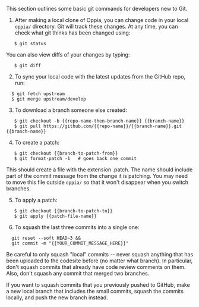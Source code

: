 This section outlines some basic git commands for developers new to Git.

1. After making a local clone of Oppia, you can change code in your local `oppia/` directory. Git will track these changes. At any time, you can check what git thinks has been changed using:
  
  ```
     $ git status
  ```

  You can also view diffs of your changes by typing:

  ```
     $ git diff
  ```

2. To sync your local code with the latest updates from the GitHub repo, run:

  ```
    $ git fetch upstream
    $ git merge upstream/develop
  ```

3. To download a branch someone else created:

  ```
     $ git checkout -b {{repo-name-then-branch-name}} {{branch-name}}
     $ git pull https://github.com/{{repo-name}}/{{branch-name}}.git {{branch-name}}
  ```

4. To create a patch:

  ```
     $ git checkout {{branch-to-patch-from}}
     $ git format-patch -1   # goes back one commit
  ```
  
  This should create a file with the extension .patch. The name should include part of the commit message from the change it is patching. You may need to move this file outside `oppia/` so that it won't disappear when you switch branches.

5. To apply a patch:

  ```
     $ git checkout {{branch-to-patch-to}}
     $ git apply {{patch-file-name}}
  ```

6. To squash the last three commits into a single one:

  ```
    git reset --soft HEAD~3 &&
    git commit -m "{{YOUR_COMMIT_MESSAGE_HERE}}"
  ```

  Be careful to only squash "local" commits -- never squash anything that has been uploaded to the codesite before (no matter what branch). In particular, don't squash commits that already have code review comments on them. Also, don't squash any commit that merged two branches.

  If you want to squash commits that you previously pushed to GitHub, make a new local branch that includes the small commits, squash the commits locally, and push the new branch instead.
